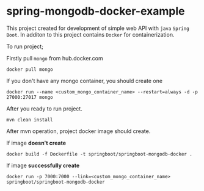 # spring-mongodb-docker-example

This project created for development of simple web API with `java` `Spring Boot`.
In additon to this project contains `Docker` for containerization.

To run project;

Firstly pull `mongo` from hub.docker.com

```
docker pull mongo
```
If you don't have any mongo container, you should create one

```
docker run --name <custom_mongo_container_name> --restart=always -d -p 27000:27017 mongo
```

After you ready to run project.

```
mvn clean install
```

After mvn operation, project docker image should create. 

If image **doesn't create**
```
docker build -f Dockerfile -t springboot/springboot-mongodb-docker .
```

If image **successfully create**

```
docker run -p 7000:7000 --link=<custom_mongo_container_name> springboot/springboot-mongodb-docker
```
